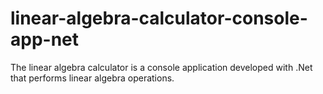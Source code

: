 # linear-algebra-calculator-console-app-net

The linear algebra calculator is a console application developed with .Net that performs linear algebra operations.
